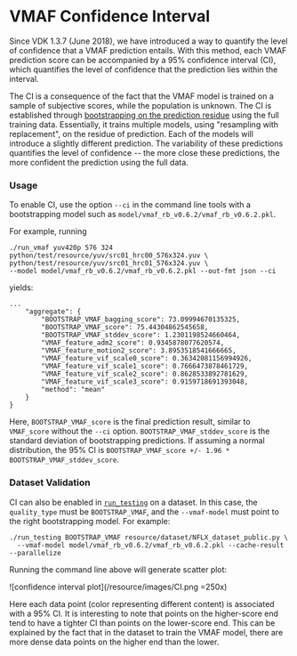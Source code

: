 VMAF Confidence Interval
===================

Since VDK 1.3.7 (June 2018), we have introduced a way to quantify the level of confidence that a VMAF prediction entails. With this method, each VMAF prediction score can be accompanied by a 95% confidence interval (CI), which quantifies the level of confidence that the prediction lies within the interval. 

The CI is a consequence of the fact that the VMAF model is trained on a sample of subjective scores, while the population is unknown. The CI is established through [bootstrapping on the prediction residue](http://www.jstor.org/stable/2241979) using the full training data. Essentially, it trains multiple models, using "resampling with replacement", on the residue of prediction. Each of the models will introduce a slightly different prediction. The variability of these predictions quantifies the level of confidence -- the more close these predictions, the more confident the prediction using the full data.

### Usage

To enable CI, use the option `--ci` in the command line tools with a bootstrapping model such as `model/vmaf_rb_v0.6.2/vmaf_rb_v0.6.2.pkl`.

For example, running

```
./run_vmaf yuv420p 576 324 python/test/resource/yuv/src01_hrc00_576x324.yuv \
python/test/resource/yuv/src01_hrc01_576x324.yuv \
--model model/vmaf_rb_v0.6.2/vmaf_rb_v0.6.2.pkl --out-fmt json --ci
```

yields:

```
...
    "aggregate": {
        "BOOTSTRAP_VMAF_bagging_score": 73.09994670135325, 
        "BOOTSTRAP_VMAF_score": 75.44304862545658, 
        "BOOTSTRAP_VMAF_stddev_score": 1.2301198524660464, 
        "VMAF_feature_adm2_score": 0.9345878077620574, 
        "VMAF_feature_motion2_score": 3.8953518541666665, 
        "VMAF_feature_vif_scale0_score": 0.36342081156994926, 
        "VMAF_feature_vif_scale1_score": 0.7666473878461729, 
        "VMAF_feature_vif_scale2_score": 0.8628533892781629, 
        "VMAF_feature_vif_scale3_score": 0.9159718691393048, 
        "method": "mean"
    }
}
```

Here, `BOOTSTRAP_VMAF_score` is the final prediction result, similar to `VMAF_score` without the `--ci` option. `BOOTSTRAP_VMAF_stddev_score` is the standard deviation of bootstrapping predictions. If assuming a normal distribution, the 95% CI is `BOOTSTRAP_VMAF_score +/- 1.96 * BOOTSTRAP_VMAF_stddev_score`.

### Dataset Validation

CI can also be enabled in [`run_testing`](VMAF_Python_library.md/#validate-a-dataset) on a dataset. In this case, the `quality_type` must be `BOOTSTRAP_VMAF`, and the `--vmaf-model` must point to the right bootstrapping model. For example:

```
./run_testing BOOTSTRAP_VMAF resource/dataset/NFLX_dataset_public.py \
  --vmaf-model model/vmaf_rb_v0.6.2/vmaf_rb_v0.6.2.pkl --cache-result --parallelize
```

Running the command line above will generate scatter plot:

![confidence interval plot](/resource/images/CI.png =250x)

Here each data point (color representing different content) is associated with a 95% CI. It is interesting to note that points on the higher-score end tend to have a tighter CI than points on the lower-score end. This can be explained by the fact that in the dataset to train the VMAF model, there are more dense data points on the higher end than the lower.

